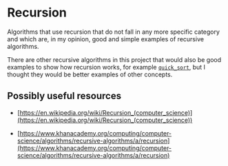 # Recursion


Algorithms that use recursion that do not fall in any more specific category and  which are, in my opinion, good and simple examples of recursive algorithms.

There are other recursive algorithms in this project that would also be good examples to show how recursion works, for example [`quick_sort`](../sorting/quick_sort.py), but I thought they would be better examples of other concepts.


## Possibly useful resources

- [https://en.wikipedia.org/wiki/Recursion_(computer_science)](https://en.wikipedia.org/wiki/Recursion_(computer_science))

- [https://www.khanacademy.org/computing/computer-science/algorithms/recursive-algorithms/a/recursion](https://www.khanacademy.org/computing/computer-science/algorithms/recursive-algorithms/a/recursion)